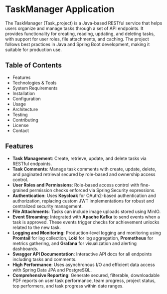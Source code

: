 # TaskManager Application

The TaskManager (Task_project) is a Java-based RESTful service that helps users organize and manage tasks through a set of API endpoints. It provides functionality for creating, reading, updating, and deleting tasks, with support for user roles, file attachments, and caching. The project follows best practices in Java and Spring Boot development, making it suitable for production use.

## Table of Contents

- Features
- Technologies & Tools
- System Requirements
- Installation
- Configuration
- Usage
- Architecture
- Testing
- Contributing
- License
- Contact

## Features

- **Task Management**: Create, retrieve, update, and delete tasks via RESTful endpoints.
- **Task Comments**: Manage task comments with create, update, delete, and paginated retrieval secured by role-based and ownership access control.
- **User Roles and Permissions**: Role-based access control with fine-grained permission checks enforced via Spring Security expressions.
- **Authentication**: Uses **Keycloak** for OAuth2-based authentication and authorization, replacing custom JWT implementations for robust and centralized security management.
- **File Attachments**: Tasks can include image uploads stored using MinIO.
- **Event Streaming**: Integrated with **Apache Kafka** to send events when a task is approved. These events trigger checks for achievement unlocks related to the new task.
- **Logging and Monitoring**: Production-level logging and monitoring using **Promtail** for log collection, **Loki** for log aggregation, **Prometheus** for metrics gathering, and **Grafana** for visualization and alerting dashboards.
- **Swagger API Documentation**: Interactive API docs for all endpoints including tasks and comments.
- **High Performance**: Uses asynchronous I/O and efficient data access with Spring Data JPA and PostgreSQL.
- **Comprehensive Reporting**: Generate secured, filterable, downloadable PDF reports on user task performance, team progress, project status, top performers, and task progress within date ranges.











